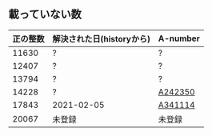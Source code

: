 ## 載っていない数


| 正の整数 | 解決された日(historyから) | A-number |
|:---|:-----|:----|
| 11630 | ? | ?  |
| 12407 | ? | ?  |
| 13794 | ? | ? |
| 14228 |  ? | [A242350](https://oeis.org/A242350) |
| 17843 | 2021-02-05 | [A341114](https://oeis.org/A341114) |
| 20067 | 未登録 | 未登録 |
